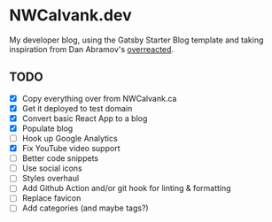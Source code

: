# NWCalvank.dev

My developer blog, using the Gatsby Starter Blog template and taking inspiration from Dan Abramov's [overreacted](https://overreacted.io/).

## TODO
- [x] Copy everything over from NWCalvank.ca
- [x] Get it deployed to test domain
- [x] Convert basic React App to a blog
- [x] Populate blog
- [ ] Hook up Google Analytics
- [x] Fix YouTube video support
- [ ] Better code snippets
- [ ] Use social icons
- [ ] Styles overhaul
- [ ] Add Github Action and/or git hook for linting & formatting
- [ ] Replace favicon
- [ ] Add categories (and maybe tags?)
